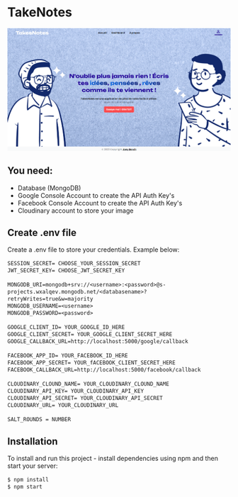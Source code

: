 # TakeNotes
![](./public/mock/desktop-design.png)

## You need:
- Database (MongoDB)
- Google Console Account to create the API Auth Key's
- Facebook Console Account to create the API Auth Key's
- Cloudinary account to store your image

## Create .env file
Create a .env file to store your credentials. Example below:

```
SESSION_SECRET= CHOOSE_YOUR_SESSION_SECRET
JWT_SECRET_KEY= CHOOSE_JWT_SECRET_KEY

MONGODB_URI=mongodb+srv://<username>:<password>@s-projects.wxalqev.mongodb.net/<databasename>?retryWrites=true&w=majority
MONGODB_USERNAME=<username>
MONGODB_PASSWORD=<password>

GOOGLE_CLIENT_ID= YOUR_GOOGLE_ID_HERE
GOOGLE_CLIENT_SECRET= YOUR_GOOGLE_CLIENT_SECRET_HERE
GOOGLE_CALLBACK_URL=http://localhost:5000/google/callback

FACEBOOK_APP_ID= YOUR_FACEBOOK_ID_HERE
FACEBOOK_APP_SECRET= YOUR_fACEBOOK_CLIENT_SECRET_HERE
FACEBOOK_CALLBACK_URL=http://localhost:5000/facebook/callback

CLOUDINARY_CLOUND_NAME= YOUR_CLOUDINARY_CLOUND_NAME
CLOUDINARY_API_KEY= YOUR_CLOUDINARY_API_KEY
CLOUDINARY_API_SECRET= YOUR_CLOUDINARY_API_SECRET
CLOUDINARY_URL= YOUR_CLOUDINARY_URL

SALT_ROUNDS = NUMBER
```

## Installation
To install and run this project - install dependencies using npm and then start your server:

```
$ npm install
$ npm start
```